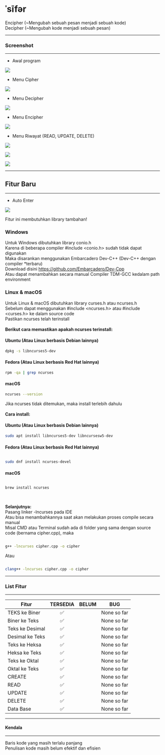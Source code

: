 # ˈsīfər

Encipher (~Mengubah sebuah pesan menjadi sebuah kode)<br>
Decipher (~Mengubah kode menjadi sebuah pesan)

---

### Screenshot

---

- Awal program

![](screenshot/awalProgram.png)

- Menu Cipher

![](screenshot/menuCipher.png)

- Menu Decipher

![](screenshot/menuDecipher.png)

- Menu Encipher

![](screenshot/menuEncipher.png)

- Menu Riwayat (READ, UPDATE, DELETE)

![](screenshot/menuHistory.png)

![](screenshot/menuUpdate.png)

![](screenshot/menuDelete.png)

---

## Fitur Baru

---

- Auto Enter

![](screenshot/autoKlik.gif)

Fitur ini membutuhkan library tambahan!

### Windows

Untuk Windows dibutuhkan library conio.h<br>
Karena di beberapa compiler #include <conio.h> sudah tidak dapat digunakan<br>
Maka disarankan menggunakan Embarcadero Dev-C++ (Dev-C++ dengan compiler \*terbaru)<br>
Download disini <https://github.com/Embarcadero/Dev-Cpp><br>
Atau dapat menambahkan secara manual Compiler TDM-GCC kedalam path environment

### Linux & macOS

Untuk Linux & macOS dibutuhkan library curses.h atau ncurses.h<br>
Sebelum dapat menggunakan #include <ncurses.h> atau #include <curses.h> ke dalam source code<br>
Pastikan ncurses telah terinstall<br>
<br>
<b>Berikut cara memastikan apakah ncurses terinstall:</b>

#### Ubuntu (Atau Linux berbasis Debian lainnya)

```sh
dpkg -s libncurses5-dev
```

#### Fedora (Atau Linux berbasis Red Hat lainnya)

```sh
rpm -qa | grep ncurses
```

#### macOS

```sh
ncurses --version
```

Jika ncurses tidak ditemukan, maka install terlebih dahulu<br>
<br>
<b>Cara install:</b>

#### Ubuntu (Atau Linux berbasis Debian lainnya)

```sh
sudo apt install libncurses5-dev libncursesw5-dev
```

#### Fedora (Atau Linux berbasis Red Hat lainnya)

```sh

sudo dnf install ncurses-devel

```

#### macOS

```sh

brew install ncurses

```

<br>

<b>Selanjutnya:</b><br>
Pasang linker -lncurses pada IDE<br>
Atau bisa menambahkannya saat akan melakukan proses compile secara manual<br>
Misal CMD atau Terminal sudah ada di folder yang sama dengan source code (bernama cipher.cpp), maka

```sh

g++ -lncurses cipher.cpp -o cipher

```

Atau

```sh

clang++ -lncurses cipher.cpp -o cipher

```

---

### List Fitur

---

| Fitur           | TERSEDIA | BELUM | BUG         |
| --------------- | :------: | :---: | ----------- |
| TEKS ke Biner   |    ✅    |       | None so far |
| Biner ke Teks   |    ✅    |       | None so far |
| Teks ke Desimal |    ✅    |       | None so far |
| Desimal ke Teks |    ✅    |       | None so far |
| Teks ke Heksa   |    ✅    |       | None so far |
| Heksa ke Teks   |    ✅    |       | None so far |
| Teks ke Oktal   |    ✅    |       | None so far |
| Oktal ke Teks   |    ✅    |       | None so far |
| CREATE          |    ✅    |       | None so far |
| READ            |    ✅    |       | None so far |
| UPDATE          |    ✅    |       | None so far |
| DELETE          |    ✅    |       | None so far |
| Data Base       |    ✅    |       | None so far |

---

#### Kendala

---

Baris kode yang masih terlalu panjang <br>
Penulisan kode masih belum efektif dan efisien
